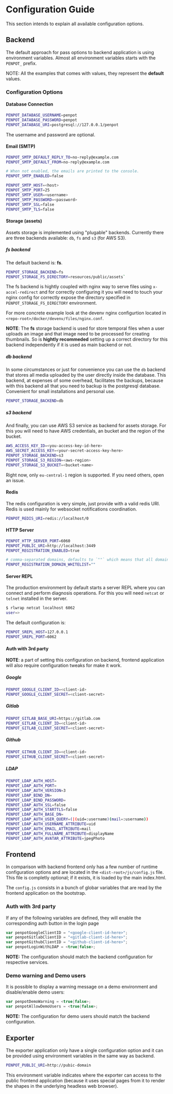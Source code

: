 # Configuration Guide #

This section intends to explain all available configuration options.

## Backend ##

The default approach for pass options to backend application is using
environment variables. Almost all environment variables starts with
the `PENPOT_` prefix.

NOTE: All the examples that comes with values, they represent the
**default** values.


### Configuration Options


#### Database Connection

```sh
PENPOT_DATABASE_USERNAME=penpot
PENPOT_DATABASE_PASSWORD=penpot
PENPOT_DATABASE_URI=postgresql://127.0.0.1/penpot
```

The username and password are optional.

#### Email (SMTP)

```sh
PENPOT_SMTP_DEFAULT_REPLY_TO=no-reply@example.com
PENPOT_SMTP_DEFAULT_FROM=no-reply@example.com

# When not enabled, the emails are printed to the console.
PENPOT_SMTP_ENABLED=false

PENPOT_SMTP_HOST=<host>
PENPOT_SMTP_PORT=25
PENPOT_SMTP_USER=<username>
PENPOT_SMTP_PASSWORD=<password>
PENPOT_SMTP_SSL=false
PENPOT_SMTP_TLS=false
```

#### Storage (assets)

Assets storage is implemented using "plugable" backends. Currently
there are three backends available: `db`, `fs` and `s3` (for AWS S3).

##### fs backend

The default backend is: **fs**.

```sh
PENPOT_STORAGE_BACKEND=fs
PENPOT_STORAGE_FS_DIRECTORY=resources/public/assets`
```

The fs backend is hightly coupled with nginx way to serve files using
`x-accel-redirect` and for correctly configuring it you will need to
touch your nginx config for correctly expose the directory specified
in `PENPOT_STORAGE_FS_DIRECTORY` environment.

For more concrete example look at the devenv nginx configurtion
located in `<repo-root>/docker/devenv/files/nginx.conf`.

**NOTE**: The **fs** storage backend is used for store temporal files
when a user uploads an image and that image need to be processed for
creating thumbnails. So is **hightly recommeded** setting up a correct
directory for this backend independently if it is used as main backend
or not.

##### db backend

In some circumstances or just for convenience you can use the `db`
backend that stores all media uploaded by the user directly inside the
database. This backend, at expenses of some overhead, facilitates the
backups, because with this backend all that you need to backup is the
postgresql database. Convenient for small installations and personal
use.

```sh
PENPOT_STORAGE_BACKEND=db
```


##### s3 backend

And finally, you can use AWS S3 service as backend for assets
storage. For this you will need to have AWS credentials, an bucket and
the region of the bucket.

```sh
AWS_ACCESS_KEY_ID=<you-access-key-id-here>
AWS_SECRET_ACCESS_KEY=<your-secret-access-key-here>
PENPOT_STORAGE_BACKEND=s3
PENPOT_STORAGE_S3_REGION=<aws-region>
PENPOT_STORAGE_S3_BUCKET=<bucket-name>
```

Right now, only `eu-central-1` region is supported. If you need others, open an issue.

#### Redis

The redis configuration is very simple, just provide with a valid redis URI. Redis is used
mainly for websocket notifications coordination.

```sh
PENPOT_REDIS_URI=redis://localhost/0
```


#### HTTP Server

```sh
PENPOT_HTTP_SERVER_PORT=6060
PENPOT_PUBLIC_URI=http://localhost:3449
PENPOT_REGISTRATION_ENABLED=true

# comma-separated domains, defaults to `""` which means that all domains are allowed)
PENPOT_REGISTRATION_DOMAIN_WHITELIST=""
```

#### Server REPL

The production environment by default starts a server REPL where you
can connect and perform diagnosis operations. For this you will need
`netcat` or `telnet` installed in the server.

```bash
$ rlwrap netcat localhost 6062
user=>
```
The default configuration is:

```sh
PENPOT_SREPL_HOST=127.0.0.1
PENPOT_SREPL_PORT=6062
```

#### Auth with 3rd party

**NOTE**: a part of setting this configuration on backend, frontend
application will also require configuration tweaks for make it work.

##### Google

```sh
PENPOT_GOOGLE_CLIENT_ID=<client-id>
PENPOT_GOOGLE_CLIENT_SECRET=<client-secret>
```

##### Gitlab

```sh
PENPOT_GITLAB_BASE_URI=https://gitlab.com
PENPOT_GITLAB_CLIENT_ID=<client-id>
PENPOT_GITLAB_CLIENT_SECRET=<client-secret>
```

##### Github

```sh
PENPOT_GITHUB_CLIENT_ID=<client-id>
PENPOT_GITHUB_CLIENT_SECRET=<client-secret>
```

##### LDAP

```sh
PENPOT_LDAP_AUTH_HOST=
PENPOT_LDAP_AUTH_PORT=
PENPOT_LDAP_AUTH_VERSION=3
PENPOT_LDAP_BIND_DN=
PENPOT_LDAP_BIND_PASSWORD=
PENPOT_LDAP_AUTH_SSL=false
PENPOT_LDAP_AUTH_STARTTLS=false
PENPOT_LDAP_AUTH_BASE_DN=
PENPOT_LDAP_AUTH_USER_QUERY=(|(uid=:username)(mail=:username))
PENPOT_LDAP_AUTH_USERNAME_ATTRIBUTE=uid
PENPOT_LDAP_AUTH_EMAIL_ATTRIBUTE=mail
PENPOT_LDAP_AUTH_FULLNAME_ATTRIBUTE=displayName
PENPOT_LDAP_AUTH_AVATAR_ATTRIBUTE=jpegPhoto
```

## Frontend ##

In comparison with backend frontend only has a few number of runtime
configuration options and are located in the
`<dist-root>/js/config.js` file. This file is completly optional; if
it exists, it is loaded by the main index.html.

The `config.js` consists in a bunch of globar variables that are read
by the frontend application on the bootstrap.


### Auth with 3rd party

If any of the following variables are defined, they will enable the
corresponding auth button in the login page

```js
var penpotGoogleClientID = "<google-client-id-here>";
var penpotGitlabClientID = "<gitlab-client-id-here>";
var penpotGithubClientID = "<github-client-id-here>";
var penpotLoginWithLDAP = <true|false>;
```

**NOTE:** The configuration should match the backend configuration for
respective services.


### Demo warning and Demo users

It is possible to display a warning message on a demo environment and
disable/enable demo users:

```js
var penpotDemoWarning = <true|false>;
var penpotAllowDemoUsers = <true|false>;
```

**NOTE:** The configuration for demo users should match the backend
configuration.


## Exporter ##

The exporter application only have a single configuration option and
it can be provided using environment variables in the same way as
backend.


```sh
PENPOT_PUBLIC_URI=http://pubic-domain
```

This environment variable indicates where the exporter can access to
the public frontend application (because it uses special pages from it
to render the shapes in the underlying headless web browser).
